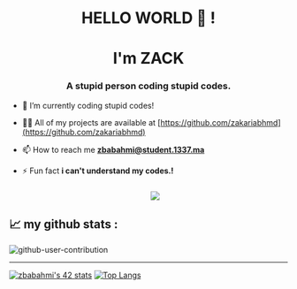 <h1 align="center">HELLO WORLD  👋 !
<h1 align="center"> I'm ZACK</h1>
<h3 align="center">A stupid person coding stupid codes.</h3>
  
  
- 🔭 I’m currently coding stupid codes!

- 👨‍💻 All of my projects are available at [https://github.com/zakariabhmd](https://github.com/zakariabhmd)

- 📫 How to reach me **zbabahmi@student.1337.ma**

- ⚡ Fun fact  **i can't understand my codes.!**

  
  
  
  <h3 align="center"
  Visitor count<br>
  <img src="https://profile-counter.glitch.me/zakariabhmd/count.svg" />
</p>

📈 my github stats : 
---------------

![github-user-contribution](https://user-images.githubusercontent.com/58959408/157782696-8bc9ca49-ca61-4ab5-8b83-49c4e76c1a8f.svg)

</div>





---------------
[![zbabahmi's 42 stats](https://badge.mediaplus.ma/Levi/zbabahmi)](https://github.com/oakoudad/badge42) [![Top Langs](https://github-readme-stats-git-masterrstaa-rickstaa.vercel.app/api/top-langs/?username=zakariabhmd)](https://github.com/zakariabhmd/github-readme-stats)
